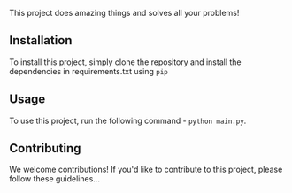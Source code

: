 This project does amazing things and solves all your problems!

## Installation

To install this project, simply clone the repository and install the dependencies in requirements.txt using `pip`

## Usage

To use this project, run the following command - `python main.py`.

## Contributing

We welcome contributions! If you'd like to contribute to this project, please follow these guidelines...
